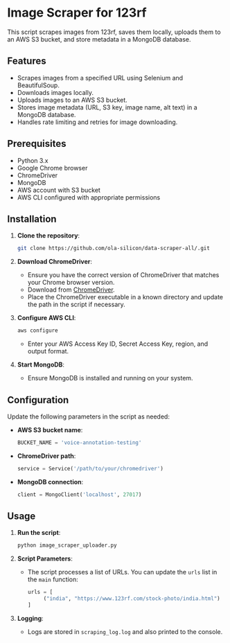 # Image Scraper for 123rf

This script scrapes images from 123rf, saves them locally, uploads them to an AWS S3 bucket, and store metadata in a MongoDB database.

## Features

- Scrapes images from a specified URL using Selenium and BeautifulSoup.
- Downloads images locally.
- Uploads images to an AWS S3 bucket.
- Stores image metadata (URL, S3 key, image name, alt text) in a MongoDB database.
- Handles rate limiting and retries for image downloading.

## Prerequisites

- Python 3.x
- Google Chrome browser
- ChromeDriver
- MongoDB
- AWS account with S3 bucket
- AWS CLI configured with appropriate permissions

## Installation

1. **Clone the repository**:
    ```bash
    git clone https://github.com/ola-silicon/data-scraper-all/.git

2. **Download ChromeDriver**:
    - Ensure you have the correct version of ChromeDriver that matches your Chrome browser version.
    - Download from [ChromeDriver](https://sites.google.com/a/chromium.org/chromedriver/downloads).
    - Place the ChromeDriver executable in a known directory and update the path in the script if necessary.

3. **Configure AWS CLI**:
    ```bash
    aws configure
    ```
    - Enter your AWS Access Key ID, Secret Access Key, region, and output format.

4. **Start MongoDB**:
    - Ensure MongoDB is installed and running on your system.

## Configuration

Update the following parameters in the script as needed:

- **AWS S3 bucket name**:
    ```python
    BUCKET_NAME = 'voice-annotation-testing'
    ```

- **ChromeDriver path**:
    ```python
    service = Service('/path/to/your/chromedriver')
    ```

- **MongoDB connection**:
    ```python
    client = MongoClient('localhost', 27017)
    ```

## Usage

1. **Run the script**:
    ```bash
    python image_scraper_uploader.py
    ```

2. **Script Parameters**:
    - The script processes a list of URLs. You can update the `urls` list in the `main` function:
      ```python
      urls = [
           ("india", "https://www.123rf.com/stock-photo/india.html") 
      ]
      ```

3. **Logging**:
    - Logs are stored in `scraping_log.log` and also printed to the console.

